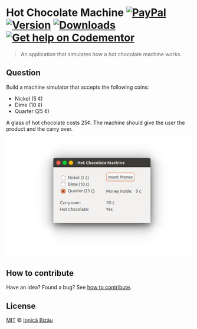 # Hot Chocolate Machine [![PayPal](https://img.shields.io/badge/%24-paypal-f39c12.svg)][paypal-donations] [![Version](https://img.shields.io/npm/v/hot-chocolate-machine.svg)](https://www.npmjs.com/package/hot-chocolate-machine) [![Downloads](https://img.shields.io/npm/dt/hot-chocolate-machine.svg)](https://www.npmjs.com/package/hot-chocolate-machine) [![Get help on Codementor](https://cdn.codementor.io/badges/get_help_github.svg)](https://www.codementor.io/johnnyb?utm_source=github&utm_medium=button&utm_term=johnnyb&utm_campaign=github)

> An application that simulates how a hot chocolate machine works.

## Question

Build a machine simulator that accepts the following coins:

 - Nickel (5 ¢)
 - Dime (10 ¢)
 - Quarter (25 ¢)

A glass of hot chocolate costs 25¢. The machine should give the user the product and the carry over.

[![hot-chocolate-machine](/docs/example.png)](#)

## How to contribute
Have an idea? Found a bug? See [how to contribute][contributing].

## License

[MIT][license] © [Ionică Bizău][website]

[paypal-donations]: https://www.paypal.com/cgi-bin/webscr?cmd=_s-xclick&hosted_button_id=RVXDDLKKLQRJW
[donate-now]: http://i.imgur.com/6cMbHOC.png

[license]: http://showalicense.com/?fullname=Ionic%C4%83%20Biz%C4%83u%20%3Cbizauionica%40gmail.com%3E%20(http%3A%2F%2Fionicabizau.net)&year=2014#license-mit
[website]: http://ionicabizau.net
[contributing]: /CONTRIBUTING.md
[docs]: /DOCUMENTATION.md